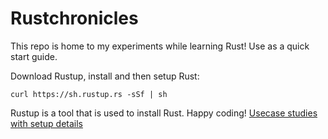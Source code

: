 # Rustchronicles
This repo is home to my experiments while learning Rust! 
Use as a quick start guide.

Download Rustup, install and then setup Rust:
```
curl https://sh.rustup.rs -sSf | sh
```
Rustup is a tool that is used to install Rust.
Happy coding!
[Usecase studies with setup details](https://github.com/intel-innersource/documentation.practices.security.fuzzing/blob/master/markdown/AFL%2B%2B_CaseStudies.md)

